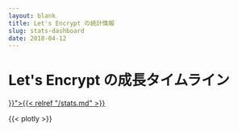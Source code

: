 ```yaml
---
layout: blank
title: Let's Encrypt の統計情報
slug: stats-dashboard
date: 2018-04-12
---
```

<!-- This is used as a full-screen display by various parties, including
     (minimally) Mozilla. Please check with the committers before removing. -->

<div class="dashboard">
  <div class="figure">
    <h1>Let's Encrypt の成長タイムライン</h1>
    <div id="combinedTimeline" title="Issuance Timeline" class="statsgraph">
  </div>

  <p><a href="{{< relref "/stats.md" >}}">{{< relref "/stats.md" >}}</a></p>
</div>

{{< plotly >}}
